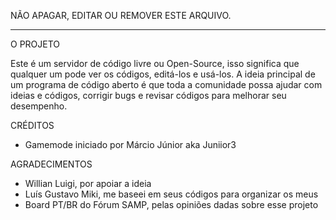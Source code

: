 NÃO APAGAR, EDITAR OU REMOVER ESTE ARQUIVO.

----------------------------------------------------------------------------------------------

O PROJETO

Este é um servidor de código livre ou Open-Source, isso significa que qualquer um pode ver os códigos, editá-los e usá-los. A ideia principal de um programa de código aberto é que
toda a comunidade possa ajudar com ideias e códigos, corrigir bugs e revisar códigos para melhorar seu desempenho.

CRÉDITOS

- Gamemode iniciado por Márcio Júnior aka Juniior3

AGRADECIMENTOS

- Willian Luigi, por apoiar a ideia
- Luís Gustavo Miki, me baseei em seus códigos para organizar os meus
- Board PT/BR do Fórum SAMP, pelas opiniões dadas sobre esse projeto
